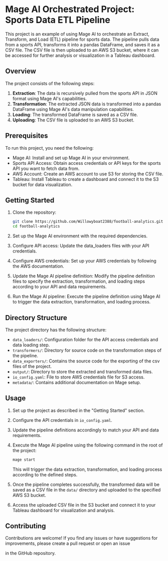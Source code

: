 # Mage AI Orchestrated Project: Sports Data ETL Pipeline

This project is an example of using Mage AI to orchestrate an Extract, Transform, and Load (ETL) pipeline for sports data. The pipeline pulls data from a sports API, transforms it into a pandas DataFrame, and saves it as a CSV file. The CSV file is then uploaded to an AWS S3 bucket, where it can be accessed for further analysis or visualization in a Tableau dashboard.

## Overview

The project consists of the following steps:

1. **Extraction**: The data is recursively pulled from the sports API in JSON format using Mage AI's capabilities.
2. **Transformation**: The extracted JSON data is transformed into a pandas DataFrame using Mage AI's data manipulation capabilities.
3. **Loading**: The transformed DataFrame is saved as a CSV file.
4. **Uploading**: The CSV file is uploaded to an AWS S3 bucket.

## Prerequisites

To run this project, you need the following:

- Mage AI: Install and set up Mage AI in your environment.
- Sports API Access: Obtain access credentials or API keys for the sports API you want to fetch data from.
- AWS Account: Create an AWS account to use S3 for storing the CSV file.
- Tableau: Install Tableau to create a dashboard and connect it to the S3 bucket for data visualization.

## Getting Started

1. Clone the repository:

   ```bash
   git clone https://github.com/Willowyboat2388/football-analytics.git
   cd football-analytics
   ```

2. Set up the Mage AI environment with the required dependencies.

3. Configure API access: Update the data_loaders files with your API credentials.

4. Configure AWS credentials: Set up your AWS credentials by following the AWS documentation.

5. Update the Mage AI pipeline definition: Modify the pipeline definition files  to specify the extraction, transformation, and loading steps according to your API and data requirements.

6. Run the Mage AI pipeline: Execute the pipeline definition using Mage AI to trigger the data extraction, transformation, and loading process.

## Directory Structure

The project directory has the following structure:

- `data_loaders/`: Configuration folder for the API access credentials and data loading step.
- `transformers/`: Directory for source code on the transformation steps of the pipeline.
- `data_exporters/`: Contains the source code for the exporting of the csv files of the project.
- `output/`: Directory to store the extracted and transformed data files.
- `io_config.yaml`: File to store AWS credentials file for S3 access.
- `metadata/`: Contains additional documentation on Mage setup.

## Usage

1. Set up the project as described in the "Getting Started" section.

2. Configure the API credentials in `io_config.yaml`.

3. Update the pipeline definitions accordingly to match your API and data requirements.

4. Execute the Mage AI pipeline using the following command in the root of the project:

   ```bash
   mage start
   ```

   This will trigger the data extraction, transformation, and loading process according to the defined steps.

5. Once the pipeline completes successfully, the transformed data will be saved as a CSV file in the `data/` directory and uploaded to the specified AWS S3 bucket.

6. Access the uploaded CSV file in the S3 bucket and connect it to your Tableau dashboard for visualization and analysis.

## Contributing

Contributions are welcome! If you find any issues or have suggestions for improvements, please create a pull request or open an issue

 in the GitHub repository.